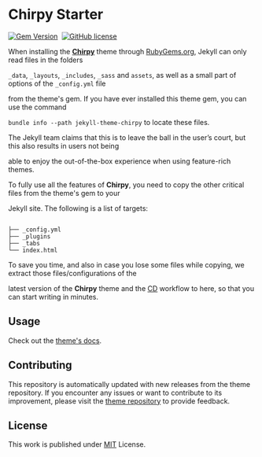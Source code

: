 # Chirpy Starter

[![Gem Version](https://img.shields.io/gem/v/jekyll-theme-chirpy)][gem]&nbsp;
[![GitHub license](https://img.shields.io/github/license/cotes2020/chirpy-starter.svg?color=blue)][mit]

When installing the [**Chirpy**][chirpy] theme through [RubyGems.org][gem], Jekyll can only read files in the folders


`_data`, `_layouts`, `_includes`, `_sass` and `assets`, as well as a small part of options of the `_config.yml` file


from the theme's gem. If you have ever installed this theme gem, you can use the command


`bundle info --path jekyll-theme-chirpy` to locate these files.

The Jekyll team claims that this is to leave the ball in the user’s court, but this also results in users not being

able to enjoy the out-of-the-box experience when using feature-rich themes.

To fully use all the features of **Chirpy**, you need to copy the other critical files from the theme's gem to your

Jekyll site. The following is a list of targets:


```shell

├── _config.yml
├── _plugins
├── _tabs
└── index.html

```

To save you time, and also in case you lose some files while copying, we extract those files/configurations of the

latest version of the **Chirpy** theme and the [CD][CD] workflow to here, so that you can start writing in minutes.

## Usage

Check out the [theme's docs](https://github.com/cotes2020/jekyll-theme-chirpy/wiki).

## Contributing

This repository is automatically updated with new releases from the theme repository. If you encounter any issues or want to contribute to its improvement, please visit the [theme repository][chirpy] to provide feedback.

## License

This work is published under [MIT][mit] License.

[gem]: https://rubygems.org/gems/jekyll-theme-chirpy
[chirpy]: https://github.com/cotes2020/jekyll-theme-chirpy/
[CD]: https://en.wikipedia.org/wiki/Continuous_deployment
[mit]: https://github.com/cotes2020/chirpy-starter/blob/master/LICENSE
